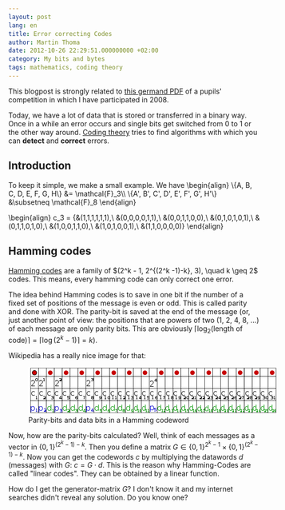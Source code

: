 ```yaml
---
layout: post
lang: en
title: Error correcting Codes
author: Martin Thoma
date: 2012-10-26 22:29:51.000000000 +02:00
category: My bits and bytes
tags: mathematics, coding theory
---
```

<div class="info">This blogpost is strongly related to <a href="http://page.math.tu-berlin.de/~felsner/DMSWe/Aufgaben/codes.pdf">this germand PDF</a> of a pupils' competition in which I have participated in 2008.</div>

Today, we have a lot of data that is stored or transferred in a binary way. Once in a while an error occurs and single bits get switched from 0 to 1 or the other way around. <a href="http://en.wikipedia.org/wiki/Coding_theory">Coding theory</a> tries to find algorithms with which you can <strong>detect</strong> and <strong>correct</strong> errors.

<h2>Introduction</h2>
To keep it simple, we make a small example. We have \begin{align}
    \{A, B, C, D, E, F, G, H\}     &= \mathcal{F}_3\\
\{A', B', C', D', E', F', G', H'\} &\subsetneq \mathcal{F}_8
\end{align}

\begin{align}
c_3 = \{&(1,1,1,1,1,1),\\
&(0,0,0,0,1,1),\\
&(0,0,1,1,0,0),\\
&(0,1,0,1,0,1),\\
&(0,1,1,0,1,0),\\
&(1,0,0,1,1,0),\\
&(1,0,1,0,0,1),\\
&(1,1,0,0,0,0)\}
\end{align}

<h2>Hamming codes</h2>
<a href="http://en.wikipedia.org/wiki/Hamming_code">Hamming codes</a> are a family of $(2^k - 1, 2^{(2^k -1)-k}, 3), \quad k \geq 2$ codes. This means, every hamming code can only correct one error.

The idea behind Hamming codes is to save in one bit if the number of a fixed set of positions of the message is even or odd. This is called parity and done with XOR. The parity-bit is saved at the end of the message (or, just another point of view: the positions that are powers of two (1, 2, 4, 8, ...) of each message are only parity bits. This are obviously $\lceil \log_2(\text{length of code}) \rceil = \lceil \log(2^k - 1) \rceil = k$).

Wikipedia has a really nice image for that:
<figure class="aligncenter">
            <a href="../images/2012/10/hamming-code-parity.png"><img src="../images/2012/10/hamming-code-parity.png" alt="Parity-bits and data bits in a Hamming codeword" style="max-width:500px;max-height:95px" class="size-full wp-image-47691"/></a>
            <figcaption class="text-center">Parity-bits and data bits in a Hamming codeword</figcaption>
        </figure>

Now, how are the parity-bits calculated?
Well, think of each messages as a vector in $\{0,1\}^{(2^k - 1) - k}$. Then you define a matrix $G \in \{0,1\}^{2^k - 1} \times \{0,1\}^{(2^k - 1) - k}$. Now you can get the codewords $c$ by multiplying the datawords $d$ (messages) with $G$:
$c = G \cdot d$.
This is the reason why Hamming-Codes are called "linear codes". They can be obtained by a linear function.

How do I get the generator-matrix $G$?
I don't know it and my internet searches didn't reveal any solution. Do you know one?
